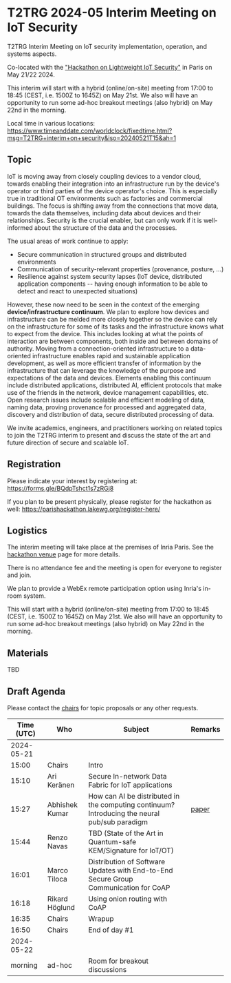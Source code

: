 # T2TRG 2024-05 Interim Meeting on IoT Security
T2TRG Interim Meeting on IoT security implementation, operation, and systems aspects.

Co-located with the ["Hackathon on Lightweight IoT Security"](https://parishackathon.lakewg.org/program/) in Paris on May 21/22 2024.

This interim will start with a hybrid (online/on-site) meeting from 17:00 to 18:45 (CEST, i.e. 1500Z to 1645Z) on May 21st.
We also will have an opportunity to run some ad-hoc breakout meetings (also hybrid) on May 22nd in the morning.

Local time in various locations:<br>
https://www.timeanddate.com/worldclock/fixedtime.html?msg=T2TRG+interim+on+security&iso=20240521T15&ah=1<br>

## Topic

IoT is moving away from closely coupling devices to a vendor cloud, towards enabling their integration into an infrastructure run by the device's operator or third parties of the device operator's choice.  This is especially true in traditional OT environments such as factories and commercial buildings.  The focus is shifting away from the connections that move data, towards the data themselves, including data about devices and their relationships.  Security is the crucial enabler, but can only work if it is well-informed about the structure of the data and the processes.

The usual areas of work continue to apply:

- Secure communication in structured groups and distributed environments
- Communication of security-relevant properties (provenance, posture, ...)
- Resilience against system security lapses (IoT device, distributed application components -- having enough information to be able to detect and react to unexpected situations)

However, these now need to be seen in the context of the emerging **device/infrastructure continuum**.  We plan to explore how devices and infrastructure can be melded more closely together so the device can rely on the infrastructure for some of its tasks and the infrastructure knows what to expect from the device. This includes looking at what the points of interaction are between components, both inside and between domains of authority.
Moving from a connection-oriented infrastructure to a data-oriented infrastructure enables rapid and sustainable application development, as well as more efficient transfer of information by the infrastructure that can leverage the knowledge of the purpose and expectations of the data and devices.
Elements enabling this continuum include distributed applications, distributed AI, efficient protocols that make use of the friends in the network, device management capabilities, etc. Open research issues include scalable and efficient modeling of data, naming data, proving provenance for processed and aggregated data, discovery and distribution of data, secure distributed processing of data.

We invite academics, engineers, and practitioners working on related topics to join the T2TRG interim to present and discuss the state of the art and future direction of secure and scalable IoT.


## Registration

Please indicate your interest by registering at: https://forms.gle/BQdpTshct1s7zRGj8

If you plan to be present physically, please register for the hackathon
as well: https://parishackathon.lakewg.org/register-here/

## Logistics

The interim meeting will take place at the premises of Inria Paris. See the [hackathon venue](https://parishackathon.lakewg.org/venue/) page for more details.

There is no attendance fee and the meeting is open for everyone to register and join.

We plan to provide a WebEx remote participation option using Inria's in-room system.

This will start with a hybrid (online/on-site) meeting from 17:00 to 18:45 (CEST, i.e. 1500Z to 1645Z) on May 21st.  We also will have an opportunity to run some ad-hoc breakout meetings (also hybrid) on May 22nd in the morning.

## Materials

TBD

## Draft Agenda

Please contact the [chairs][] for topic proposals or any other requests.

| Time (UTC) | Who            | Subject                                                                                       | Remarks |
|------------|----------------|-----------------------------------------------------------------------------------------------|---------|
| 2024-05-21 |                |                                                                                               |         |
|      15:00 | Chairs         | Intro                                                                                         |         |
|      15:10 | Ari Keränen    | Secure In-network Data Fabric for IoT applications                                            |         |
|      15:27 | Abhishek Kumar | How can AI be distributed in the computing continuum? Introducing the neural pub/sub paradigm | [paper](https://arxiv.org/abs/2309.02058)|
|      15:44 | Renzo Navas    | TBD (State of the Art in Quantum-safe KEM/Signature for IoT/OT)                               |         |
|      16:01 | Marco Tiloca   | Distribution of Software Updates with End-to-End Secure Group Communication for CoAP          |         |
|      16:18 | Rikard Höglund | Using onion routing with CoAP                                                                 |         |
|      16:35 | Chairs         | Wrapup                                                                                        |         |
|      16:50 | Chairs         | End of day #1                                                                                 |         |
| 2024-05-22 |                |                                                                                               |         |
|    morning | ad-hoc         | Room for breakout discussions                                                                 |         |

[chairs]: mailto:t2trg-chairs@irtf.org
